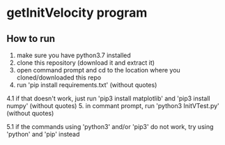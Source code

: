 # getInitVelocity program

## How to run

1. make sure you have python3.7 installed
2. clone this repository (download it and extract it)
3. open command prompt and cd to the location where you cloned/downloaded this repo
4. run 'pip install requirements.txt' (without quotes)

4.1 if that doesn't work, just run 'pip3 install matplotlib' and 'pip3 install numpy' (without quotes)
5. in commant prompt, run 'python3 InitVTest.py' (without quotes)

5.1 if the commands using 'python3' and/or 'pip3' do not work, try using 'python' and 'pip' instead

